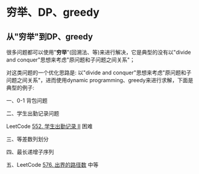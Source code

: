 # 穷举、DP、greedy



## 从"穷举"到DP、greedy

很多问题都可以使用"**穷举**"(回溯法、等)来进行解决，它是典型的没有以"divide and conquer"思想来考虑"原问题和子问题之间关系"；

对这类问题的一个优化思路是: 以"divide and conquer"思想来考虑"原问题和子问题之间关系"，进而使用dynamic programming、greedy来进行求解，下面是典型的例子:

一、0-1 背包问题



二、学生出勤记录问题

LeetCode [552. 学生出勤记录 II](https://leetcode-cn.com/problems/student-attendance-record-ii/) 困难



三、等差数列划分



四、最长递增子序列



五、LeetCode [576. 出界的路径数](https://leetcode-cn.com/problems/out-of-boundary-paths/) 中等

